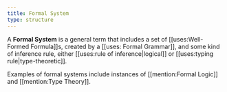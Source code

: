 ```yaml
---
title: Formal System
type: structure
---
```


A **Formal System** is a general term that includes a set of [[uses:Well-Formed Formula]]s, created by a [[uses: Formal Grammar]], and some kind of inference rule, either [[uses:rule of inference|logical]] or [[uses:typing rule|type-theoretic]].

Examples of formal systems include instances of [[mention:Formal Logic]] and [[mention:Type Theory]].